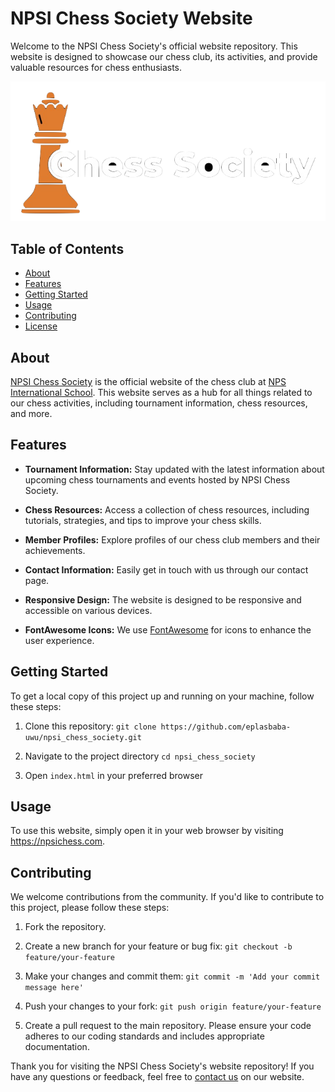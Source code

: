 # NPSI Chess Society Website

Welcome to the NPSI Chess Society's official website repository. This website is designed to showcase our chess club, its activities, and provide valuable resources for chess enthusiasts.

![NPSI Chess Society Logo](/logos/logo.png)

## Table of Contents
- [About](#about)
- [Features](#features)
- [Getting Started](#getting-started)
- [Usage](#usage)
- [Contributing](#contributing)
- [License](#license)

## About

[NPSI Chess Society](https://npsichess.com) is the official website of the chess club at [NPS International School](https://www.npsinternational.edu.sg/). This website serves as a hub for all things related to our chess activities, including tournament information, chess resources, and more.

## Features

- **Tournament Information:** Stay updated with the latest information about upcoming chess tournaments and events hosted by NPSI Chess Society.

- **Chess Resources:** Access a collection of chess resources, including tutorials, strategies, and tips to improve your chess skills.

- **Member Profiles:** Explore profiles of our chess club members and their achievements.

- **Contact Information:** Easily get in touch with us through our contact page.

- **Responsive Design:** The website is designed to be responsive and accessible on various devices.

- **FontAwesome Icons:** We use [FontAwesome](https://fontawesome.com/) for icons to enhance the user experience.

## Getting Started

To get a local copy of this project up and running on your machine, follow these steps:

1. Clone this repository:
   ```git clone https://github.com/eplasbaba-uwu/npsi_chess_society.git```

2. Navigate to the project directory
    ```cd npsi_chess_society```
    
3. Open `index.html` in your preferred browser

## Usage

To use this website, simply open it in your web browser by visiting https://npsichess.com.

## Contributing

We welcome contributions from the community. If you'd like to contribute to this project,
please follow these steps:

1. Fork the repository.

2. Create a new branch for your feature or bug fix:
    ```git checkout -b feature/your-feature```
    
3. Make your changes and commit them:
    ```git commit -m 'Add your commit message here'```

4. Push your changes to your fork:
    ```git push origin feature/your-feature```

5. Create a pull request to the main repository. Please ensure your code adheres to our coding standards and includes appropriate documentation.

Thank you for visiting the NPSI Chess Society's website repository! If you have any questions or feedback, feel free to [contact us](mailto:admin@npsichess.com) on our website.